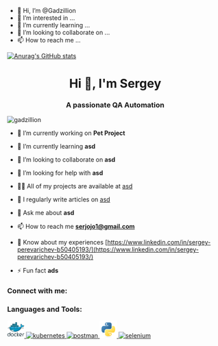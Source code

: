 - 👋 Hi, I’m @Gadzillion
- 👀 I’m interested in ...
- 🌱 I’m currently learning ...
- 💞️ I’m looking to collaborate on ...
- 📫 How to reach me ...

<!---
Gadzillion/Gadzillion is a ✨ special ✨ repository because its `README.md` (this file) appears on your GitHub profile.
You can click the Preview link to take a look at your changes.
--->
[![Anurag's GitHub stats](https://github-readme-stats.vercel.app/api?username=Gadzillion&show_icons=true&theme=radical)](https://github.com/anuraghazra/github-readme-stats)


<h1 align="center">Hi 👋, I'm Sergey</h1>
<h3 align="center">A passionate QA Automation</h3>

<p align="left"> <img src="https://komarev.com/ghpvc/?username=gadzillion&label=Profile%20views&color=0e75b6&style=flat" alt="gadzillion" /> </p>

- 🔭 I’m currently working on **Pet Project**

- 🌱 I’m currently learning **asd**

- 👯 I’m looking to collaborate on **asd**

- 🤝 I’m looking for help with **asd**

- 👨‍💻 All of my projects are available at [asd](asd)

- 📝 I regularly write articles on [asd](asd)

- 💬 Ask me about **asd**

- 📫 How to reach me **serjojo1@gmail.com**

- 📄 Know about my experiences [https://www.linkedin.com/in/sergey-perevarichev-b50405193/](https://www.linkedin.com/in/sergey-perevarichev-b50405193/)

- ⚡ Fun fact **ads**

<h3 align="left">Connect with me:</h3>
<p align="left">
</p>

<h3 align="left">Languages and Tools:</h3>
<p align="left"> <a href="https://www.docker.com/" target="_blank" rel="noreferrer"> <img src="https://raw.githubusercontent.com/devicons/devicon/master/icons/docker/docker-original-wordmark.svg" alt="docker" width="40" height="40"/> </a> <a href="https://kubernetes.io" target="_blank" rel="noreferrer"> <img src="https://www.vectorlogo.zone/logos/kubernetes/kubernetes-icon.svg" alt="kubernetes" width="40" height="40"/> </a> <a href="https://postman.com" target="_blank" rel="noreferrer"> <img src="https://www.vectorlogo.zone/logos/getpostman/getpostman-icon.svg" alt="postman" width="40" height="40"/> </a> <a href="https://www.python.org" target="_blank" rel="noreferrer"> <img src="https://raw.githubusercontent.com/devicons/devicon/master/icons/python/python-original.svg" alt="python" width="40" height="40"/> </a> <a href="https://www.selenium.dev" target="_blank" rel="noreferrer"> <img src="https://raw.githubusercontent.com/detain/svg-logos/780f25886640cef088af994181646db2f6b1a3f8/svg/selenium-logo.svg" alt="selenium" width="40" height="40"/> </a> </p>

